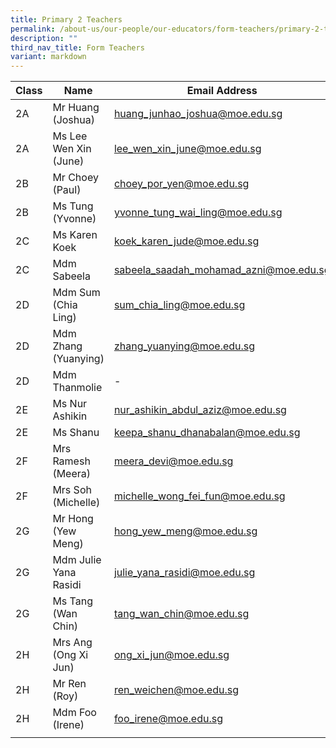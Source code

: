 ```yaml
---
title: Primary 2 Teachers
permalink: /about-us/our-people/our-educators/form-teachers/primary-2-teachers/
description: ""
third_nav_title: Form Teachers
variant: markdown
---
```

| Class |  Name |  Email Address |
|---|---|---|
| 2A | Mr Huang (Joshua) | huang_junhao_joshua@moe.edu.sg |
| 2A | Ms Lee Wen Xin (June) | lee_wen_xin_june@moe.edu.sg |
| 2B | Mr Choey (Paul) | choey_por_yen@moe.edu.sg |
| 2B | Ms Tung (Yvonne) | yvonne_tung_wai_ling@moe.edu.sg |
| 2C | Ms Karen Koek | koek_karen_jude@moe.edu.sg   |
| 2C | Mdm Sabeela | sabeela_saadah_mohamad_azni@moe.edu.sg |
| 2D | Mdm Sum (Chia Ling) | sum_chia_ling@moe.edu.sg |
| 2D | Mdm Zhang (Yuanying) |zhang_yuanying@moe.edu.sg |
| 2D | Mdm Thanmolie | - |
| 2E | Ms Nur Ashikin | nur_ashikin_abdul_aziz@moe.edu.sg |
| 2E | Ms Shanu | keepa_shanu_dhanabalan@moe.edu.sg  |
| 2F | Mrs Ramesh (Meera) | meera_devi@moe.edu.sg |
| 2F | Mrs Soh (Michelle)	| michelle_wong_fei_fun@moe.edu.sg |
| 2G | Mr Hong (Yew Meng)  | hong_yew_meng@moe.edu.sg |
| 2G | Mdm Julie Yana Rasidi | julie_yana_rasidi@moe.edu.sg |
| 2G | Ms Tang (Wan Chin)  | tang_wan_chin@moe.edu.sg |
| 2H | Mrs Ang (Ong Xi Jun)  | ong_xi_jun@moe.edu.sg |
| 2H | Mr Ren (Roy) |  ren_weichen@moe.edu.sg |
| 2H | Mdm Foo (Irene) | foo_irene@moe.edu.sg |
| | | |